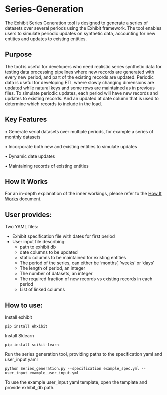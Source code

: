 # Series-Generation
The Exhibit Series Generation tool is designed to generate a series of datasets over several periods using the Exhibit framework. The tool enables users to simulate periodic updates on synthetic data, accounting for new entities and updates to existing entities.
## Purpose  
The tool is useful for developers who need realistic series synthetic data for testing data processing pipelines where new records are generated with every new period, and part of the existing records are updated. Periodic data is useful for developing ETL where slowly changing dimensions are updated while natural keys and some rows are maintained as in previous files. To simulate periodic updates, each period will have new records and updates to existing records. And an updated at date column that is used to determine which records to include in the load.
## Key Features
•	Generate serial datasets over multiple periods, for example a series of monthly datasets

•	Incorporate both new and existing entities to simulate updates

•	Dynamic date updates

•	Maintaining records of existing entities
## How It Works
 
For an in-depth explanation of the inner workings, please refer to the [How It Works](HOW_IT_WORKS.md) document.

## User provides:
Two YAML files:
  - Exhibit specification file with dates for first period
  - User input file describing:
     - path to exhibit db
     - date columns to be updated
     - static columns to be maintained for existing entities
     - The period of the series, can either be ‘months’, ‘weeks’ or ‘days’
     - The length of period, an integer
     - The number of datasets, an integer
     - The required fraction of new records vs existing records in each period
     - List of linked columns
## How to use:
Install exhibit


```pip install ehxibit```


Install Sklearn


```pip install scikit-learn```


Run the series generation tool, providing paths to the specification yaml and user_input yaml


```python Series_generation.py --specification example_spec.yml --user_input example_user_input.yml```


To use the example user_input yaml template, open the template and provide exhibit_db path.
